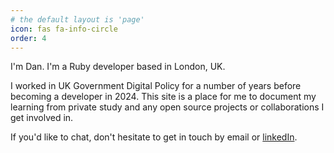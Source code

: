 ```yaml
---
# the default layout is 'page'
icon: fas fa-info-circle
order: 4
---
```


I'm Dan. I'm a Ruby developer based in London, UK.

I worked in UK Government Digital Policy for a number of years before becoming a developer in 2024. This site is a place for me to document my learning from private study and any open source projects or collaborations I get involved in.

If you'd like to chat, don't hesitate to get in touch by email or [linkedIn](https://linkedin.com/in/dpdaly).